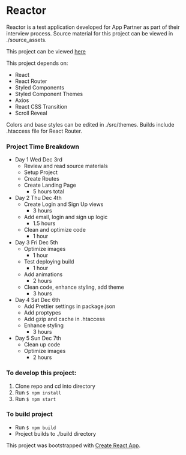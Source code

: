 # Reactor

Reactor is a test application developed for App Partner as part of their interview process. Source material for this project can be viewed in ./source_assets.

This project can be viewed [here](http://reactor.kurtpetrek.com/login)

This project depends on:

* React
* React Router
* Styled Components
* Styled Component Themes
* Axios
* React CSS Transition
* Scroll Reveal

Colors and base styles can be edited in  ./src/themes. Builds include .htaccess file for React Router.

### Project Time Breakdown

- Day 1 Wed Dec 3rd
  * Review and read source materials
  * Setup Project
  * Create Routes
  * Create Landing Page
    - 5 hours total
- Day 2 Thu Dec 4th
  * Create Login and Sign Up views
    - 3 hours
  * Add email, login and sign up logic
    - 1.5 hours
  * Clean and optimize code
    - 1 hour
- Day 3 Fri Dec 5th
  * Optimize images
    - 1 hour
  * Test deploying build
    - 1 hour
  * Add animations
    - 2 hours
  * Clean code, enhance styling, add theme
    - 3 hours
- Day 4 Sat Dec 6th
  * Add Prettier settings in package.json
  * Add proptypes
  * Add gzip and cache in .htaccess
  * Enhance styling
    - 3 hours
- Day 5 Sun Dec 7th
  * Clean up code
  * Optimize images
    - 2 hours



### To develop this project:

1. Clone repo and cd into directory
2. Run ```$ npm install```
3. Run ```$ npm start```

### To build project

* Run ```$ npm build```
* Project builds to ./build directory

This project was bootstrapped with [Create React App](https://github.com/facebookincubator/create-react-app).
